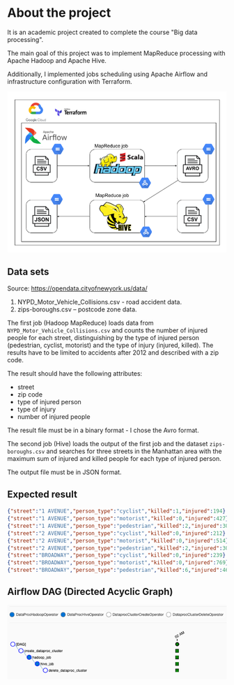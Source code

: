 # About the project

It is an academic project created to complete the course "Big data processing".

The main goal of this project was to implement MapReduce processing with Apache Hadoop and Apache Hive.

Additionally, I implemented jobs scheduling using Apache Airflow and infrastructure configuration with Terraform.

![architecture](docs/pipeline-architecture.png)

## Data sets

Source: https://opendata.cityofnewyork.us/data/

1. NYPD_Motor_Vehicle_Collisions.csv - road accident data.
2. zips-boroughs.csv – postcode zone data.

The first job (Hadoop MapReduce) loads data from `NYPD_Motor_Vehicle_Collisions.csv` and counts the number of injured people for each street,
distinguishing by the type of injured person (pedestrian, cyclist, motorist) and the type of injury (injured, killed).
The results have to be limited to accidents after 2012 and described with a zip code.

The result should have the following attributes:
* street
* zip code
* type of injured person
* type of injury
* number of injured people

The result file must be in a binary format - I chose the Avro format.

The second job (Hive) loads the output of the first job and the dataset `zips-boroughs.csv` and searches for three streets
in the Manhattan area with the maximum sum of injured and killed people for each type of injured person.

The output file must be in JSON format.

## Expected result

```json
{"street":"1 AVENUE","person_type":"cyclist","killed":1,"injured":194}
{"street":"1 AVENUE","person_type":"motorist","killed":0,"injured":427}
{"street":"1 AVENUE","person_type":"pedestrian","killed":2,"injured":308}
{"street":"2 AVENUE","person_type":"cyclist","killed":0,"injured":212}
{"street":"2 AVENUE","person_type":"motorist","killed":0,"injured":514}
{"street":"2 AVENUE","person_type":"pedestrian","killed":2,"injured":309}
{"street":"BROADWAY","person_type":"cyclist","killed":0,"injured":239}
{"street":"BROADWAY","person_type":"motorist","killed":0,"injured":769}
{"street":"BROADWAY","person_type":"pedestrian","killed":6,"injured":463}
```

## Airflow DAG (Directed Acyclic Graph)

![dag.png](docs/dag.png)
